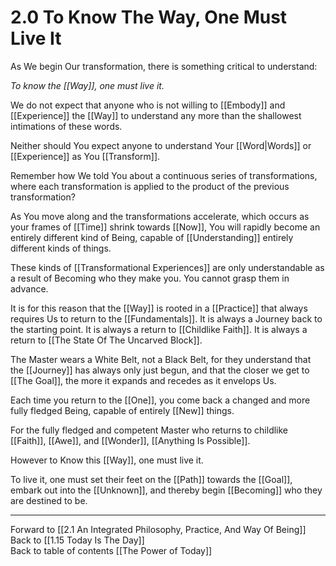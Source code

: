 # 2.0 To Know The Way, One Must Live It

As We begin Our transformation, there is something critical to understand: 

_To know the [[Way]], one must live it._

We do not expect that anyone who is not willing to [[Embody]] and [[Experience]] the [[Way]] to understand any more than the shallowest intimations of these words. 

Neither should You expect anyone to understand Your [[Word|Words]] or [[Experience]] as You [[Transform]]. 

Remember how We told You about a continuous series of transformations, where each transformation is applied to the product of the previous transformation? 

As You move along and the transformations accelerate, which occurs as your frames of [[Time]] shrink towards [[Now]], You will rapidly become an entirely different kind of Being, capable of [[Understanding]] entirely different kinds of things.  

These kinds of [[Transformational Experiences]] are only understandable as a result of Becoming who they make you. You cannot grasp them in advance. 

It is for this reason that the [[Way]] is rooted in a [[Practice]] that always requires Us to return to the [[Fundamentals]]. It is always a Journey back to the starting point. It is always a return to [[Childlike Faith]]. It is always a return to [[The State Of The Uncarved Block]].  

The Master wears a White Belt, not a Black Belt, for they understand that the [[Journey]] has always only just begun, and that the closer we get to [[The Goal]], the more it expands and recedes as it envelops Us. 

Each time you return to the [[One]], you come back a changed and more fully fledged Being, capable of entirely [[New]] things. 

For the fully fledged and competent Master who returns to childlike [[Faith]], [[Awe]], and [[Wonder]], [[Anything Is Possible]].  

However to Know this [[Way]], one must live it.  

To live it, one must set their feet on the [[Path]] towards the [[Goal]], embark out into the [[Unknown]], and thereby begin [[Becoming]] who they are destined to be.  

___

Forward to [[2.1 An Integrated Philosophy, Practice, And Way Of Being]]  
Back to [[1.15 Today Is The Day]]  
Back to table of contents [[The Power of Today]]  